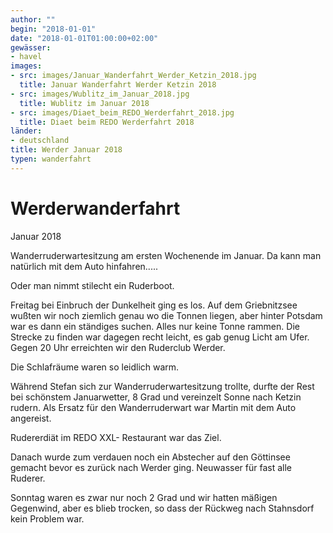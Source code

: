 ```yaml
---
author: ""
begin: "2018-01-01"
date: "2018-01-01T01:00:00+02:00"
gewässer:
- havel
images:
- src: images/Januar_Wanderfahrt_Werder_Ketzin_2018.jpg
  title: Januar Wanderfahrt Werder Ketzin 2018
- src: images/Wublitz_im_Januar_2018.jpg
  title: Wublitz im Januar 2018
- src: images/Diaet_beim_REDO_Werderfahrt_2018.jpg
  title: Diaet beim REDO Werderfahrt 2018
länder: 
- deutschland
title: Werder Januar 2018
typen: wanderfahrt
---
```



# Werderwanderfahrt


Januar 2018

Wanderruderwartesitzung am ersten Wochenende im Januar. Da kann man natürlich mit dem Auto hinfahren.....

Oder man nimmt stilecht ein Ruderboot.

Freitag bei Einbruch der Dunkelheit ging es los. Auf dem Griebnitzsee wußten wir noch ziemlich genau wo die Tonnen liegen, aber hinter Potsdam war es dann ein ständiges suchen. Alles nur keine Tonne rammen. Die Strecke zu finden war dagegen recht leicht, es gab genug Licht am Ufer. Gegen 20 Uhr erreichten wir den Ruderclub Werder.

Die Schlafräume waren so leidlich warm.

Während Stefan sich zur Wanderruderwartesitzung trollte, durfte der Rest bei schönstem Januarwetter, 8 Grad und vereinzelt Sonne nach Ketzin rudern. Als Ersatz für den Wanderruderwart war Martin mit dem Auto angereist.

Rudererdiät im REDO XXL- Restaurant war das Ziel.

Danach wurde zum verdauen noch ein Abstecher auf den Göttinsee gemacht bevor es zurück nach Werder ging. Neuwasser für fast alle Ruderer.

Sonntag waren es zwar nur noch 2 Grad und wir hatten mäßigen Gegenwind, aber es blieb trocken, so dass der Rückweg nach Stahnsdorf kein Problem war.
